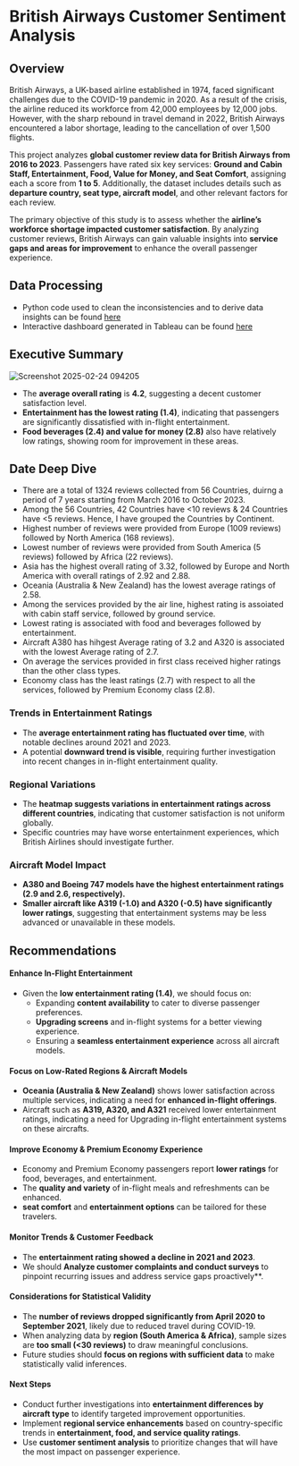 # British Airways Customer Sentiment Analysis

## Overview
British Airways, a UK-based airline established in 1974, faced significant challenges due to the COVID-19 pandemic in 2020. As a result of the crisis, the airline reduced its workforce from 42,000 employees by 12,000 jobs. However, with the sharp rebound in travel demand in 2022, British Airways encountered a labor shortage, leading to the cancellation of over 1,500 flights.  

This project analyzes **global customer review data for British Airways from 2016 to 2023**. Passengers have rated six key services: **Ground and Cabin Staff, Entertainment, Food, Value for Money, and Seat Comfort**, assigning each a score from **1 to 5**. Additionally, the dataset includes details such as **departure country, seat type, aircraft model**, and other relevant factors for each review.  

The primary objective of this study is to assess whether the **airline’s workforce shortage impacted customer satisfaction**. By analyzing customer reviews, British Airways can gain valuable insights into **service gaps and areas for improvement** to enhance the overall passenger experience.

## Data Processing
- Python code used to clean the inconsistencies and  to derive data insights can be found [here](https://github.com/shilpakarumanchi/python/blob/main/BA_cleaning.ipynb)
- Interactive dashboard generated in Tableau can be found [here](https://public.tableau.com/app/profile/shilpa.ln.karumanchi/viz/BA_customerreviews/Dashboard32?publish=yes)

## Executive Summary
![Screenshot 2025-02-24 094205](https://github.com/user-attachments/assets/a2157714-28ac-45f1-b456-d95d96d08308)

- The **average overall rating** is **4.2**, suggesting a decent customer satisfaction level.  
- **Entertainment has the lowest rating (1.4)**, indicating that passengers are significantly dissatisfied with in-flight entertainment.  
- **Food beverages (2.4) and value for money (2.8)** also have relatively low ratings, showing room for improvement in these areas.
  
## Date Deep Dive
- There are a total of 1324 reviews collected from 56 Countries, duirng a period of 7 years starting from March 2016 to October 2023.
- Among the 56 Countries, 42 Countries have <10 reviews & 24 Countries have <5 reviews. Hence, I have grouped the Countries by Continent.
- Highest number of reviews were provided from Europe (1009 reviews) followed by North America (168 reviews).
- Lowest number of reviews were provided from South America  (5 reviews) followed by Africa (22 reviews). 
- Asia has the highest overall rating of 3.32, followed by Europe and North America with overall ratings of 2.92 and 2.88.
- Oceania (Australia & New Zealand) has the lowest average ratings of 2.58.
- Among the services provided by the air line, highest rating is assoiated with cabin staff service, followed by ground service.
- Lowest rating is associated with food and beverages followed by entertainment.
- Aircraft A380 has hihgest Average rating of 3.2 and A320 is associated with the lowest Average rating of 2.7.
- On average the services provided in first class received higher ratings than the other class types.
- Economy class has the least ratings (2.7) with respect to all the services, followed by Premium Economy class (2.8).

### **Trends in Entertainment Ratings**  
- The **average entertainment rating has fluctuated over time**, with notable declines around 2021 and 2023.  
- A potential **downward trend is visible**, requiring further investigation into recent changes in in-flight entertainment quality.  

### **Regional Variations**  
- The **heatmap suggests variations in entertainment ratings across different countries**, indicating that customer satisfaction is not uniform globally.  
- Specific countries may have worse entertainment experiences, which British Airlines should investigate further.  

### **Aircraft Model Impact**  
- **A380 and Boeing 747 models have the highest entertainment ratings (2.9 and 2.6, respectively).**  
- **Smaller aircraft like A319 (-1.0) and A320 (-0.5) have significantly lower ratings**, suggesting that entertainment systems may be less advanced or unavailable in these models.  

## Recommendations 

#### **Enhance In-Flight Entertainment**  
- Given the **low entertainment rating (1.4)**, we should focus on:  
  - Expanding **content availability** to cater to diverse passenger preferences.  
  - **Upgrading screens** and in-flight systems for a better viewing experience.  
  - Ensuring a **seamless entertainment experience** across all aircraft models.  

#### **Focus on Low-Rated Regions & Aircraft Models**  
- **Oceania (Australia & New Zealand)** shows lower satisfaction across multiple services, indicating a need for **enhanced in-flight offerings**.
- Aircraft such as **A319, A320, and A321** received lower entertainment ratings, indicating a need for Upgrading in-flight entertainment systems on these aircrafts.  

#### **Improve Economy & Premium Economy Experience**  
- Economy and Premium Economy passengers report **lower ratings** for food, beverages, and entertainment.  
- The **quality and variety** of in-flight meals and refreshments can be enhanced.  
- **seat comfort** and **entertainment options** can be tailored for these travelers.  

#### **Monitor Trends & Customer Feedback**  
- The **entertainment rating showed a decline in 2021 and 2023**.  
- We should **Analyze customer complaints and conduct surveys** to pinpoint recurring issues and address service gaps proactively**.  

#### **Considerations for Statistical Validity**  
- The **number of reviews dropped significantly from April 2020 to September 2021**, likely due to reduced travel during COVID-19.  
- When analyzing data by **region (South America & Africa)**, sample sizes are **too small (<30 reviews)** to draw meaningful conclusions.  
- Future studies should **focus on regions with sufficient data** to make statistically valid inferences.  

#### **Next Steps**  
- Conduct further investigations into **entertainment differences by aircraft type** to identify targeted improvement opportunities.  
- Implement **regional service enhancements** based on country-specific trends in **entertainment, food, and service quality ratings**.  
- Use **customer sentiment analysis** to prioritize changes that will have the most impact on passenger experience.  






